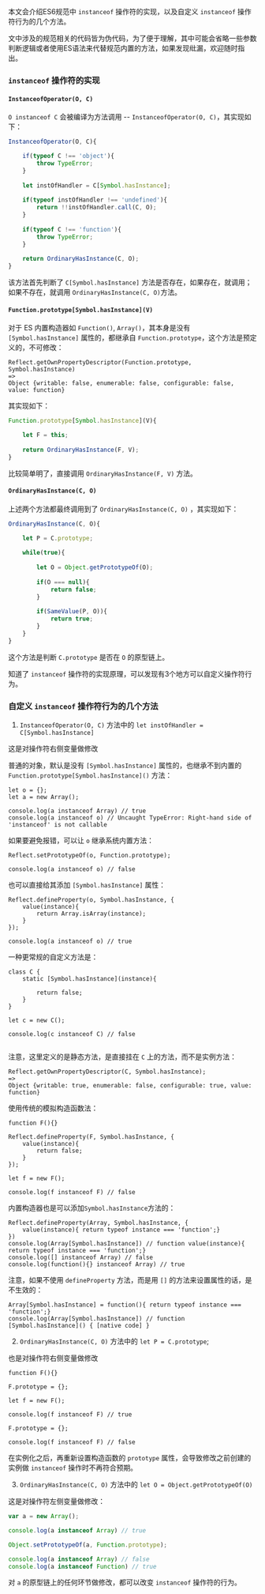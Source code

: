 本文会介绍ES6规范中 `instanceof` 操作符的实现，以及自定义 `instanceof` 操作符行为的几个方法。

文中涉及的规范相关的代码皆为伪代码，为了便于理解，其中可能会省略一些参数判断逻辑或者使用ES语法来代替规范内置的方法，如果发现纰漏，欢迎随时指出。

### `instanceof` 操作符的实现

#### `InstanceofOperator(O, C)`

`O instanceof C` 会被编译为方法调用 -- `InstanceofOperator(O, C)`，其实现如下：

```javascript
InstanceofOperator(O, C){

    if(typeof C !== 'object'){
        throw TypeError;
    }
    
    let instOfHandler = C[Symbol.hasInstance];
    
    if(typeof instOfHandler !== 'undefined'){
        return !!instOfHandler.call(C, O);
    }
    
    if(typeof C !== 'function'){
        throw TypeError;
    }
    
    return OrdinaryHasInstance(C, O);
}

```

该方法首先判断了 `C[Symbol.hasInstance]` 方法是否存在，如果存在，就调用；如果不存在，就调用 `OrdinaryHasInstance(C, O)`方法。

#### `Function.prototype[Symbol.hasInstance](V)`

对于 ES 内置构造器如 `Function()`, `Array()`，其本身是没有 `[Symbol.hasInstance]` 属性的，都继承自 `Function.prototype`，这个方法是预定义的，不可修改：

```
Reflect.getOwnPropertyDescriptor(Function.prototype, Symbol.hasInstance)
=>
Object {writable: false, enumerable: false, configurable: false, value: function}
```

其实现如下：

```javascript
Function.prototype[Symbol.hasInstance](V){

    let F = this;
    
    return OrdinaryHasInstance(F, V);
}
```
比较简单明了，直接调用 `OrdinaryHasInstance(F, V)` 方法。


#### `OrdinaryHasInstance(C, O)`

上述两个方法都最终调用到了 `OrdinaryHasInstance(C, O)` ，其实现如下：

```javascript
OrdinaryHasInstance(C, O){

    let P = C.prototype;
    
    while(true){
    
        let O = Object.getPrototypeOf(O);
        
        if(O === null){
            return false;
        }
        
        if(SameValue(P, O)){
            return true;
        }
    }
}
```

这个方法是判断 `C.prototype` 是否在 `O` 的原型链上。

知道了 `instanceof` 操作符的实现原理，可以发现有3个地方可以自定义操作符行为。

### 自定义 `instanceof` 操作符行为的几个方法

1. `InstanceofOperator(O, C)` 方法中的 `let instOfHandler = C[Symbol.hasInstance]`

这是对操作符右侧变量做修改

普通的对象，默认是没有 `[Symbol.hasInstance]` 属性的，也继承不到内置的 `Function.prototype[Symbol.hasInstance]()` 方法：

```
let o = {};
let a = new Array();

console.log(a instanceof Array) // true
console.log(a instanceof o) // Uncaught TypeError: Right-hand side of 'instanceof' is not callable
```

如果要避免报错，可以让 `o` 继承系统内置方法：

```
Reflect.setPrototypeOf(o, Function.prototype);

console.log(a instanceof o) // false
```

也可以直接给其添加 `[Symbol.hasInstance]` 属性：
```
Reflect.defineProperty(o, Symbol.hasInstance, {
    value(instance){
        return Array.isArray(instance);
    }
});

console.log(a instanceof o) // true
```

一种更常规的自定义方法是：
```
class C {
    static [Symbol.hasInstance](instance){
        
        return false;
    }
}

let c = new C();

console.log(c instanceof C) // false
    
```
注意，这里定义的是静态方法，是直接挂在 `C` 上的方法，而不是实例方法：

```
Reflect.getOwnPropertyDescriptor(C, Symbol.hasInstance);
=>
Object {writable: true, enumerable: false, configurable: true, value: function}
```

使用传统的模拟构造函数法：

```
function F(){}

Reflect.defineProperty(F, Symbol.hasInstance, {
    value(instance){
        return false;
    }
});

let f = new F();

console.log(f instanceof F) // false

```

内置构造器也是可以添加`Symbol.hasInstance`方法的：
```
Reflect.defineProperty(Array, Symbol.hasInstance, {
    value(instance){ return typeof instance === 'function';}
})
console.log(Array[Symbol.hasInstance]) // function value(instance){ return typeof instance === 'function';}
console.log([] instanceof Array) // false
console.log(function(){} instanceof Array) // true
```

注意，如果不使用 `defineProperty` 方法，而是用 `[]` 的方法来设置属性的话，是不生效的：
```
Array[Symbol.hasInstance] = function(){ return typeof instance === 'function';}
console.log(Array[Symbol.hasInstance]) // function [Symbol.hasInstance]() { [native code] }
```

2. `OrdinaryHasInstance(C, O)` 方法中的 `let P = C.prototype`;

也是对操作符右侧变量做修改

```
function F(){}

F.prototype = {};

let f = new F();

console.log(f instanceof F) // true

F.prototype = {};

console.log(f instanceof F) // false
```
在实例化之后，再重新设置构造函数的 `prototype` 属性，会导致修改之前创建的实例做 `instanceof` 操作时不再符合预期。

3. `OrdinaryHasInstance(C, O)` 方法中的 `let O = Object.getPrototypeOf(O)`

这是对操作符左侧变量做修改：

```javascript
var a = new Array();

console.log(a instanceof Array) // true

Object.setPrototypeOf(a, Function.prototype);

console.log(a instanceof Array) // false
console.log(a instanceof Function) // true
```
对 `a` 的原型链上的任何环节做修改，都可以改变 `instanceof` 操作符的行为。

